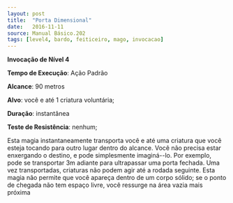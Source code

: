 ```yaml
---
layout: post
title:  "Porta Dimensional"
date:   2016-11-11
source: Manual Básico.202
tags: [level4, bardo, feiticeiro, mago, invocacao]
---
```


**Invocação de Nível 4**

**Tempo de Execução**: Ação Padrão

**Alcance**: 90 metros

**Alvo**: você e até 1 criatura voluntária;

**Duração**: instantânea

**Teste de Resistência**: nenhum;

Esta magia instantaneamente transporta você e até uma criatura que você esteja tocando para outro lugar dentro do alcance. 
Você não precisa estar enxergando o destino, e pode simplesmente imaginá--lo. Por exemplo, pode se transportar 3m adiante para ultrapassar uma porta fechada.
Uma vez transportadas, criaturas não podem agir até a rodada seguinte. Esta magia não permite que você apareça dentro de um corpo sólido; se o ponto de chegada não tem espaço livre, você ressurge na área vazia mais próxima
